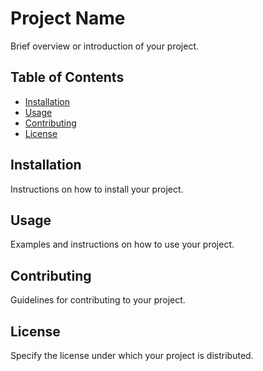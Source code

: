 # Project Name

Brief overview or introduction of your project.

## Table of Contents

- [Installation](#installation)
- [Usage](#usage)
- [Contributing](#contributing)
- [License](#license)

## Installation

Instructions on how to install your project.

## Usage

Examples and instructions on how to use your project.

## Contributing

Guidelines for contributing to your project.

## License

Specify the license under which your project is distributed.
